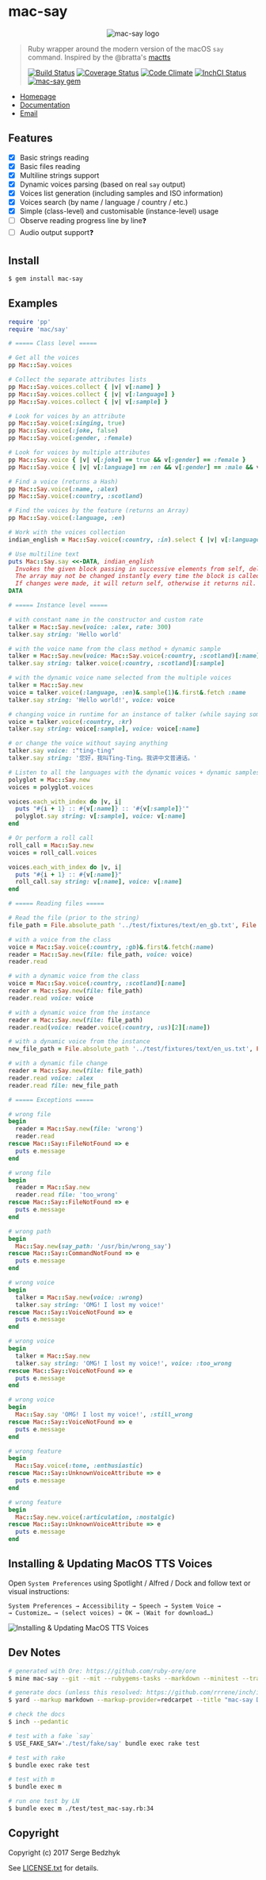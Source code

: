 # mac-say

<p align="center">
  <img title="mac-say logo" src ="./img/logo.png" />
</p>

> Ruby wrapper around the modern version of the macOS `say` command. Inspired by the @bratta's [mactts](https://github.com/bratta/mactts)
>
> [![Build Status](https://travis-ci.org/smileart/mac-say.svg?branch=dev)](https://travis-ci.org/smileart/mac-say) [![Coverage Status](https://coveralls.io/repos/github/smileart/mac-say/badge.svg?branch=dev)](https://coveralls.io/github/smileart/mac-say?branch=dev) [![Code Climate](https://codeclimate.com/github/smileart/mac-say/badges/gpa.svg)](https://codeclimate.com/github/smileart/mac-say) [![InchCI Status](https://inch-ci.org/github/smileart/mac-say.svg?branch=dev)](https://inch-ci.org/github/smileart/mac-say) [![mac-say gem](https://img.shields.io/gem/v/mac-say.svg)](https://rubygems.org/gems/mac-say)

* [Homepage](https://rubygems.org/gems/mac-say)
* [Documentation](http://rubydoc.info/gems/mac-say/frames)
* [Email](mailto:smileart21@gmail.com)

## Features

* [x] Basic strings reading
* [x] Basic files reading
* [x] Multiline strings support
* [x] Dynamic voices parsing (based on real `say` output)
* [x] Voices list generation (including samples and ISO information)
* [x] Voices search (by name / language / country / etc.)
* [x] Simple (class-level) and customisable (instance-level) usage
* [ ] Observe reading progress line by line❓
* [ ] Audio output support❓

## Install

```sh
$ gem install mac-say
```

## Examples

```ruby
require 'pp'
require 'mac/say'

# ===== Class level =====

# Get all the voices
pp Mac::Say.voices

# Collect the separate attributes lists
pp Mac::Say.voices.collect { |v| v[:name] }
pp Mac::Say.voices.collect { |v| v[:language] }
pp Mac::Say.voices.collect { |v| v[:sample] }

# Look for voices by an attribute
pp Mac::Say.voice(:singing, true)
pp Mac::Say.voice(:joke, false)
pp Mac::Say.voice(:gender, :female)

# Look for voices by multiple attributes
pp Mac::Say.voice { |v| v[:joke] == true && v[:gender] == :female }
pp Mac::Say.voice { |v| v[:language] == :en && v[:gender] == :male && v[:quality] == :high && v[:joke] == false }

# Find a voice (returns a Hash)
pp Mac::Say.voice(:name, :alex)
pp Mac::Say.voice(:country, :scotland)

# Find the voices by the feature (returns an Array)
pp Mac::Say.voice(:language, :en)

# Work with the voices collection
indian_english = Mac::Say.voice(:country, :in).select { |v| v[:language] == :en }.first[:name]

# Use multiline text
puts Mac::Say.say <<-DATA, indian_english
  Invokes the given block passing in successive elements from self, deleting elements for which the block returns a false value.
  The array may not be changed instantly every time the block is called.
  If changes were made, it will return self, otherwise it returns nil.
DATA

# ===== Instance level =====

# with constant name in the constructor and custom rate
talker = Mac::Say.new(voice: :alex, rate: 300)
talker.say string: 'Hello world'

# with the voice name from the class method + dynamic sample
talker = Mac::Say.new(voice: Mac::Say.voice(:country, :scotland)[:name])
talker.say string: talker.voice(:country, :scotland)[:sample]

# with the dynamic voice name selected from the multiple voices
talker = Mac::Say.new
voice = talker.voice(:language, :en)&.sample(1)&.first&.fetch :name
talker.say string: 'Hello world!', voice: voice

# changing voice in runtime for an instance of talker (while saying something)
voice = talker.voice(:country, :kr)
talker.say string: voice[:sample], voice: voice[:name]

# or change the voice without saying anything
talker.say voice: :"ting-ting"
talker.say string: '您好，我叫Ting-Ting。我讲中文普通话。'

# Listen to all the languages with the dynamic voices + dynamic samples
polyglot = Mac::Say.new
voices = polyglot.voices

voices.each_with_index do |v, i|
  puts "#{i + 1} :: #{v[:name]} :: '#{v[:sample]}'"
  polyglot.say string: v[:sample], voice: v[:name]
end

# Or perform a roll call
roll_call = Mac::Say.new
voices = roll_call.voices

voices.each_with_index do |v, i|
  puts "#{i + 1} :: #{v[:name]}"
  roll_call.say string: v[:name], voice: v[:name]
end

# ===== Reading files =====

# Read the file (prior to the string)
file_path = File.absolute_path '../test/fixtures/text/en_gb.txt', File.dirname(__FILE__)

# with a voice from the class
voice = Mac::Say.voice(:country, :gb)&.first&.fetch(:name)
reader = Mac::Say.new(file: file_path, voice: voice)
reader.read

# with a dynamic voice from the class
voice = Mac::Say.voice(:country, :scotland)[:name]
reader = Mac::Say.new(file: file_path)
reader.read voice: voice

# with a dynamic voice from the instance
reader = Mac::Say.new(file: file_path)
reader.read(voice: reader.voice(:country, :us)[2][:name])

# with a dynamic voice from the instance
new_file_path = File.absolute_path '../test/fixtures/text/en_us.txt', File.dirname(__FILE__)

# with a dynamic file change
reader = Mac::Say.new(file: file_path)
reader.read voice: :alex
reader.read file: new_file_path

# ===== Exceptions =====

# wrong file
begin
  reader = Mac::Say.new(file: 'wrong')
  reader.read
rescue Mac::Say::FileNotFound => e
  puts e.message
end

# wrong file
begin
  reader = Mac::Say.new
  reader.read file: 'too_wrong'
rescue Mac::Say::FileNotFound => e
  puts e.message
end

# wrong path
begin
  Mac::Say.new(say_path: '/usr/bin/wrong_say')
rescue Mac::Say::CommandNotFound => e
  puts e.message
end

# wrong voice
begin
  talker = Mac::Say.new(voice: :wrong)
  talker.say string: 'OMG! I lost my voice!'
rescue Mac::Say::VoiceNotFound => e
  puts e.message
end

# wrong voice
begin
  talker = Mac::Say.new
  talker.say string: 'OMG! I lost my voice!', voice: :too_wrong
rescue Mac::Say::VoiceNotFound => e
  puts e.message
end

# wrong voice
begin
  Mac::Say.say 'OMG! I lost my voice!', :still_wrong
rescue Mac::Say::VoiceNotFound => e
  puts e.message
end

# wrong feature
begin
  Mac::Say.voice(:tone, :enthusiastic)
rescue Mac::Say::UnknownVoiceAttribute => e
  puts e.message
end

# wrong feature
begin
  Mac::Say.new.voice(:articulation, :nostalgic)
rescue Mac::Say::UnknownVoiceAttribute => e
  puts e.message
end
```

## Installing & Updating MacOS TTS Voices

Open `System Preferences` using Spotlight / Alfred / Dock and follow text or visual instructions:

```
System Preferences → Accessibility → Speech → System Voice →
→ Customize… → (select voices) → OK → (Wait for download…)
```

![Installing & Updating MacOS TTS Voices](./img/voices_manual.png)

## Dev Notes

```sh
# generated with Ore: https://github.com/ruby-ore/ore
$ mine mac-say --git --mit --rubygems-tasks --markdown --minitest --travis --yard

# generate docs (unless this resolved: https://github.com/rrrene/inch/issues/42)
$ yard --markup markdown --markup-provider=redcarpet --title "mac-say Documentation" --protected --asset img:img

# check the docs
$ inch --pedantic

# test with a fake `say`
$ USE_FAKE_SAY='./test/fake/say' bundle exec rake test

# test with rake
$ bundle exec rake test

# test with m
$ bundle exec m

# run one test by LN
$ bundle exec m ./test/test_mac-say.rb:34
```

## Copyright

Copyright (c) 2017 Serge Bedzhyk

See [LICENSE.txt](./LICENSE.txt) for details.
